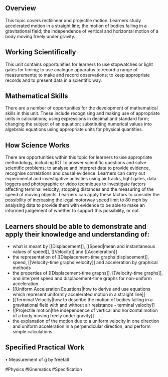 ## Overview
This topic covers rectilinear and projectile motion. Learners study accelerated motion in a straight line; the motion of bodies falling in a gravitational field; the independence of vertical and horizontal motion of a body moving freely under gravity.
## Working Scientifically
This unit contains opportunities for learners to use stopwatches or light gates for timing; to use analogue apparatus to record a range of measurements; to make and record observations; to keep appropriate records and to present data in a scientific way.
## Mathematical Skills
There are a number of opportunities for the development of mathematical skills in this unit. These include recognising and making use of appropriate units in calculations; using expressions in decimal and standard form; changing the subject of an equation; substituting numerical values into algebraic equations using appropriate units for physical quantities.
## How Science Works
There are opportunities within this topic for learners to use appropriate methodology, including ICT to answer scientific questions and solve scientific problems; to analyse and interpret data to provide evidence, recognise correlations and causal evidence. Learners can carry out experimental and investigative activities using air tracks, light gates, data loggers and photographic or video techniques to investigate factors affecting terminal velocity, stopping distances and the measuring of the speed of moving objects. Learners can apply these factors to consider the possibility of increasing the legal motorway speed limit to 80 mph by analysing data to provide them with evidence to be able to make an informed judgement of whether to support this possibility, or not.
## Learners should be able to demonstrate and apply their knowledge and understanding of:
- what is meant by [[Displacement]], [[Speed|mean and instantaneous values of speed]], [[Velocity]] and [[Acceleration]]
- the representation of [[Displacement-time graphs|displacement]], speed, [[Velocity-time graphs|velocity]] and acceleration by graphical methods
- the properties of [[Displacement-time graphs]], [[Velocity-time graphs]], and interpret speed and displacement-time graphs for non-uniform acceleration
- [[Uniform Acceleration Equations|how to derive and use equations which represent uniformly accelerated motion in a straight line]]
- [[Terminal Velocity|how to describe the motion of bodies falling in a gravitational field with and without air resistance - terminal velocity]]
- [[Projectile motion|the independence of vertical and horizontal motion of a body moving freely under gravity]]
- the explanation of the motion due to a uniform velocity in one direction and uniform acceleration in a perpendicular direction, and perform simple calculations
## Specified Practical Work
• Measurement of g by freefall

#Physics #Kinematics #Specification